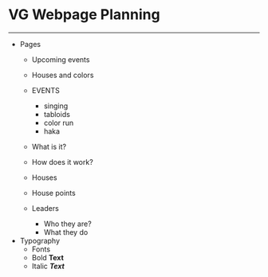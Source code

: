 # VG Webpage Planning
---
* Pages
    * Upcoming events
    * Houses and colors
    * EVENTS
         * singing
         * tabloids
         * color run
         * haka

   * What is it?
   * How does it work?
   * Houses
   * House points
   * Leaders
     * Who they are?
     * What they do
* Typography
   * Fonts
   *  Bold **Text**
   *  Italic ***Text***
  
  
  


     
  
